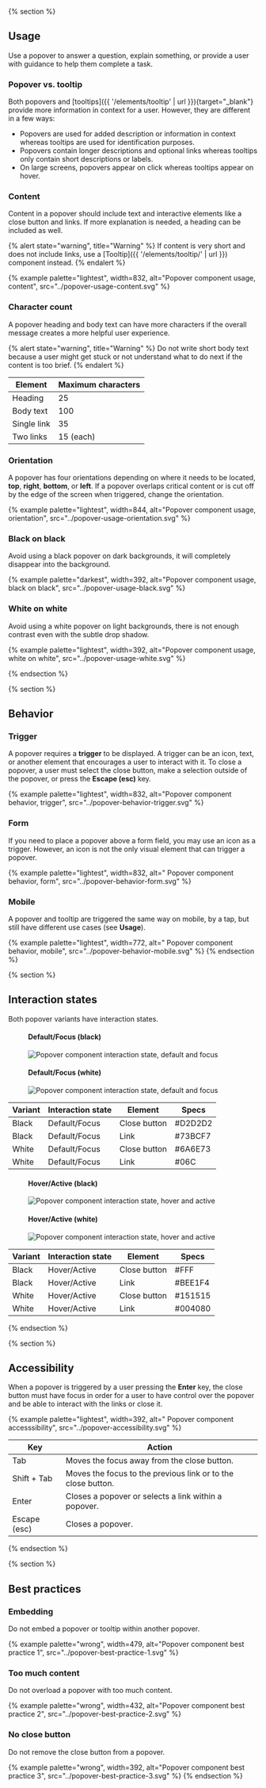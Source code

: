 {% section %}
  ## Usage

  Use a popover to answer a question, explain something, or provide a user with 
  guidance to help them complete a task.

  ### Popover vs. tooltip

  Both popovers and [tooltips]({{ 
  '/elements/tooltip' | url }}){target="_blank"} provide more information in 
  context for a user. However, they are different in a few ways:

  - Popovers are used for added description or information in context whereas 
    tooltips are used for identification purposes.
  - Popovers contain longer descriptions and optional links whereas tooltips 
    only contain short descriptions or labels.
  - On large screens, popovers appear on click whereas tooltips appear on hover.

  ### Content

  Content in a popover should include text and interactive elements like a close 
  button and links. If more explanation is needed, a heading can be included as 
  well.

  {% alert state="warning", title="Warning" %}
    If content is very short and does not include links, use a [Tooltip]({{ 
    '/elements/tooltip/' | url }}) component instead.
  {% endalert %}

  {% example palette="lightest",
             width=832,
             alt="Popover component usage, content",
             src="../popover-usage-content.svg" %}

  ### Character count

  A popover heading and body text can have more characters if the overall 
  message creates a more helpful user experience.

  {% alert state="warning", title="Warning" %}
    Do not write short body text because a user might get stuck or not 
    understand what to do next if the content is too brief.
  {% endalert %}

  | Element     | Maximum characters |
  |-------------|--------------------|
  | Heading     | 25                 |
  | Body text   | 100                |
  | Single link | 35                 |
  | Two links   | 15 (each)          |

  ### Orientation

  A popover has four orientations depending on where it needs to be located, 
  **top**, **right**, **bottom**, or **left**. If a popover overlaps critical 
  content or is cut off by the edge of the screen when triggered, change the 
  orientation.

  {% example palette="lightest",
             width=844,
             alt="Popover component usage, orientation",
             src="../popover-usage-orientation.svg" %}

  ### Black on black

  Avoid using a black popover on dark backgrounds, it will completely disappear 
  into the background.

  {% example palette="darkest",
             width=392,
             alt="Popover component usage, black on black",
             src="../popover-usage-black.svg" %}

  ### White on white

  Avoid using a white popover on light backgrounds, there is not enough contrast 
  even with the subtle drop shadow.

  {% example palette="lightest",
             width=392,
             alt="Popover component usage, white on white",
             src="../popover-usage-white.svg" %}

{% endsection %}

{% section %}
  ## Behavior

  ### Trigger

  A popover requires a **trigger** to be displayed. A trigger can be an icon, 
  text, or another element that encourages a user to interact with it. To close 
  a popover, a user must select the close button, make a selection outside of 
  the popover, or press the **Escape (esc)** key.

  {% example palette="lightest",
             width=832,
             alt="Popover component behavior, trigger",
             src="../popover-behavior-trigger.svg" %}

  ### Form

  If you need to place a popover above a form field, you may use an icon as a 
  trigger. However, an icon is not the only visual element that can trigger a 
  popover.

  {% example palette="lightest",
             width=832,
             alt=" Popover component behavior, form",
             src="../popover-behavior-form.svg" %}

  ### Mobile

  A popover and tooltip are triggered the same way on mobile, by a tap, but 
  still have different use cases (see **Usage**).

  {% example palette="lightest",
             width=772,
             alt=" Popover component behavior, mobile",
             src="../popover-behavior-mobile.svg" %}
{% endsection %}

{% section %}
  ## Interaction states

  Both popover variants have interaction states.

  <div class="multi-column--min-400-wide">
    <figure>
      <figcaption><h4>Default/Focus (black)</h4></figcaption>
      <img src="{{ '../popover-interaction-state-default-focus-black.svg' | url }}" alt="Popover component interaction state, default and focus" style="--inline-img-max-width:392px;">
    </figure>
    <figure>
      <figcaption><h4>Default/Focus (white)</h4></figcaption>
      <img src="{{ '../popover-interaction-state-default-focus-white.svg' | url }}" alt="Popover component interaction state, default and focus" style="--inline-img-max-width:392px;">
    </figure>
  </div>

  | Variant | Interaction state | Element      | Specs   |
  |---------|-------------------|--------------|---------|
  | Black   | Default/Focus     | Close button | #D2D2D2 |
  | Black   | Default/Focus     | Link         | #73BCF7 |
  | White   | Default/Focus     | Close button | #6A6E73 |
  | White   | Default/Focus     | Link         | #06C    |

  <div class="multi-column--min-400-wide">
    <figure>
      <figcaption><h4>Hover/Active (black)</h4></figcaption>
      <img src="{{ '../popover-interaction-state-hover-active-black.svg' | url }}" alt="Popover component interaction state, hover and active" style="--inline-img-max-width:392px;">
    </figure>
    <figure>
      <figcaption><h4>Hover/Active (white)</h4></figcaption>
      <img src="{{ '../popover-interaction-state-hover-active-white.svg' | url }}" alt="Popover component interaction state, hover and active" style="--inline-img-max-width:392px;">
    </figure>
  </div>

  | Variant | Interaction state | Element      | Specs   |
  |---------|-------------------|--------------|---------|
  | Black   | Hover/Active      | Close button | #FFF    |
  | Black   | Hover/Active      | Link         | #BEE1F4 |
  | White   | Hover/Active      | Close button | #151515 |
  | White   | Hover/Active      | Link         | #004080 |
{% endsection %}

{% section %}
  ## Accessibility

  When a popover is triggered by a user pressing the **Enter** key, 
  the close button must have focus in order for a user to have control over the 
  popover and be able to interact with the links or close it.

  {% example palette="lightest",
             width=392,
             alt=" Popover component accesssibility",
             src="../popover-accessibility.svg" %}

  | Key          | Action                                                       |
  |--------------|--------------------------------------------------------------|
  | Tab          | Moves the focus away from the close button.                  |
  | Shift + Tab  | Moves the focus to the previous link or to the close button. |
  | Enter        | Closes a popover or selects a link within a popover.         |
  | Escape (esc) | Closes a popover.                                            |
{% endsection %}

{% section %}
  ## Best practices

  ### Embedding

  Do not embed a popover or tooltip within another popover.

  {% example palette="wrong",
             width=479,
             alt="Popover component best practice 1",
             src="../popover-best-practice-1.svg" %}

  ### Too much content

  Do not overload a popover with too much content.

  {% example palette="wrong",
             width=432,
             alt="Popover component best practice 2",
             src="../popover-best-practice-2.svg" %}

  ### No close button

  Do not remove the close button from a popover.

  {% example palette="wrong",
             width=392,
             alt="Popover component best practice 3",
             src="../popover-best-practice-3.svg" %}
{% endsection %}

